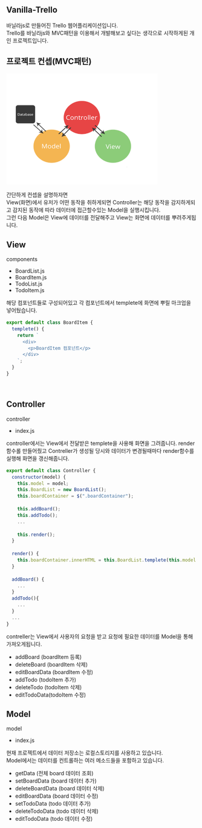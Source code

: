 ## Vanilla-Trello

바닐라js로 만들어진 Trello 웹어플리케이션입니다.  
Trello를 바닐라js와 MVC패턴을 이용해서 개발해보고 싶다는 생각으로 시작하게된 개인 프로젝트입니다.

## 프로젝트 컨셉(MVC패턴)

<img src="./images/mvcImg.png" width="400" > <br/>

간단하게 컨셉을 설명하자면 <br/>
View(화면)에서 유저가 어떤 동작을 취하게되면 Controller는 해당 동작을 감지하게되고 감지된 동작에 따라 데이터에 접근할수있는 Model을 실행시킵니다.  
그런 다음 Model은 View에 데이터를 전달해주고 View는 화면에 데이터를 뿌려주게됩니다.

## View

components

- BoardList.js
- BoardItem.js
- TodoList.js
- TodoItem.js

해당 컴포넌트들로 구성되어있고 각 컴포넌트에서 templete에 화면에 뿌릴 마크업을 넣어뒀습니다.

```js
export default class BoardItem {
  templete() {
    return `
      <div>
        <p>BoardItem 컴포넌트</p>
      </div>
    `;
  }
}
```

<br/>

## Controller

controller

- index.js

controller에서는 View에서 전달받은 templete을 사용해 화면을 그려줍니다.
render함수롤 만들어줬고 Contreller가 생성될 당시와 데이터가 변경될때마다 render함수를 실행해 화면을 갱신해줍니다.

```js
export default class Controller {
  constructor(model) {
    this.model = model;
    this.BoardList = new BoardList();
    this.boardContainer = $(".boardContainer");

    this.addBoard();
    this.addTodo();
    ...

    this.render();
  }

  render() {
    this.boardContainer.innerHTML = this.BoardList.templete(this.model.getData());
  }

  addBoard() {
    ...
  }
  addTodo(){
    ...
  }
  ...
}
```

contreller는 View에서 사용자의 요청을 받고 요청에 필요한 데이터를 Model을 통해 가져오게됩니다.

- addBoard (boardItem 등록)
- deleteBoard (boardItem 삭제)
- editBoardData (boardItem 수정)
- addTodo (todoItem 추가)
- deleteTodo (todoItem 삭제)
- editTodoData(todoItem 수정)
  <br/>

## Model

model

- index.js

현재 프로젝트에서 데이터 저장소는 로컬스토리지를 사용하고 있습니다.  
Model에서는 데이터를 컨트롤하는 여러 메소드들을 포함하고 있습니다.

- getData (전체 board 데이터 조회)
- setBoardData (board 데이터 추가)
- deleteBoardData (board 데이터 삭제)
- editBoardData (board 데이터 수정)
- setTodoData (todo 데이터 추가)
- deleteTodoData (todo 데이터 삭제)
- editTodoData (todo 데이터 수정)
